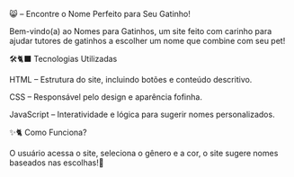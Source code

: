 😸 – Encontre o Nome Perfeito para Seu Gatinho!

Bem-vindo(a) ao Nomes para Gatinhos, um site feito com carinho para ajudar tutores de gatinhos a escolher um nome que combine com seu pet!

🛠️🐈‍⬛ Tecnologias Utilizadas

HTML – Estrutura do site, incluindo botões e conteúdo descritivo.

CSS – Responsável pelo design e aparência fofinha.

JavaScript – Interatividade e lógica para sugerir nomes personalizados.

✨🐈 Como Funciona?

O usuário acessa o site, seleciona o gênero e a cor, o site sugere nomes baseados nas escolhas!🐾
